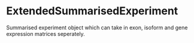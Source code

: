# ExtendedSummarisedExperiment

Summarised experiment object which can take in exon, isoform and gene expression matrices seperately.
